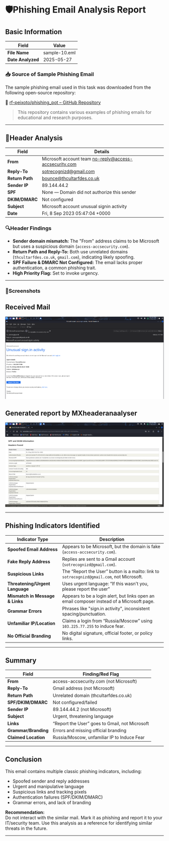 # 🛡️Phishing Email Analysis Report

## Basic Information

| Field           | Value          |
|-----------------|---------------|
| **File Name**   | sample-10.eml |
| **Date Analyzed** | 2025-05-27   |

### 📥 Source of Sample Phishing Email

The sample phishing email used in this task was downloaded from the following open-source repository:

🔗 [rf-peixoto/phishing_pot – GitHub Repository](https://github.com/rf-peixoto/phishing_pot/tree/main)

> This repository contains various examples of phishing emails for educational and research purposes.

---

## 🔎Header Analysis

| Field            | Details                                               |
|------------------|------------------------------------------------------|
| **From**         | Microsoft account team <no-reply@access-accsecurity.com> |
| **Reply-To**     | sotrecognizd@gmail.com                               |
| **Return Path**  | bounce@thcultarfdes.co.uk                            |
| **Sender IP**    | 89.144.44.2                                          |
| **SPF**          | None — Domain did not authorize this sender          |
| **DKIM/DMARC**   | Not configured                                       |
| **Subject**      | Microsoft account unusual signin activity            |
| **Date**         | Fri, 8 Sep 2023 05:47:04 +0000                       |

### 🔍Header Findings

- **Sender domain mismatch:** The "From" address claims to be Microsoft but uses a suspicious domain (`access-accsecurity.com`).
- **Return Path and Reply-To:** Both use unrelated domains (`thcultarfdes.co.uk`, `gmail.com`), indicating likely spoofing.
- **SPF Failure & DMARC Not Configured:** The email lacks proper authentication, a common phishing trait.
- **High Priority Flag:** Set to invoke urgency.

---

### 📸Screenshots

## Received Mail
![Mail](mail.png)

## Generated report by MXheaderanaalyser
![Mxheaderanalyser](mxheaderanalyser.png)

---

## Phishing Indicators Identified

| Indicator Type             | Description                                                                                          |
|----------------------------|------------------------------------------------------------------------------------------------------|
| **Spoofed Email Address**  | Appears to be Microsoft, but the domain is fake (`access-accsecurity.com`).                         |
| **Fake Reply Address**     | Replies are sent to a Gmail account (`sotrecognizd@gmail.com`).                                     |
| **Suspicious Links**       | The “Report the User” button is a mailto: link to `sotrecognizd@gmail.com`, not Microsoft.          |
| **Threatening/Urgent Language** | Uses urgent language: “If this wasn't you, please report the user"                             |                            
| **Mismatch in Message & Links** | Appears to be a login alert, but links open an email composer instead of a Microsoft page.      |
| **Grammar Errors**         | Phrases like "sign.in activity", inconsistent spacing/punctuation.                                   |
| **Unfamiliar IP/Location** | Claims a login from “Russia/Moscow” using `103.225.77.255` to induce fear.                          |
| **No Official Branding**   | No digital signature, official footer, or policy links.                                             |

---

##  Summary 

| Field                | Finding/Red Flag                                                                                      |
|----------------------|-------------------------------------------------------------------------------------------------------|
| **From**             | access-accsecurity.com (not Microsoft)                                                                |
| **Reply-To**         | Gmail address (not Microsoft)                                                                         |
| **Return Path**      | Unrelated domain (thcultarfdes.co.uk)                                                                 |
| **SPF/DKIM/DMARC**   | Not configured/failed                                                                                 |
| **Sender IP**        | 89.144.44.2 (not Microsoft)                                                                           |
| **Subject**          | Urgent, threatening language                                                                          |
| **Links**            | “Report the User” goes to Gmail, not Microsoft                                                        |
| **Grammar/Branding** | Errors and missing official branding                                                                  |
| **Claimed Location** | Russia/Moscow, unfamiliar IP to Induce Fear                                                           |

---

##  Conclusion

This email contains multiple classic phishing indicators, including:

- Spoofed sender and reply addresses
- Urgent and manipulative language
- Suspicious links and tracking pixels
- Authentication failures (SPF/DKIM/DMARC)
- Grammar errors, and lack of branding

**Recommendation:**  
Do not interact with the similar mail. Mark it as phishing and report it to your IT/security team. Use this analysis as a reference for identifying similar threats in the future.

---
